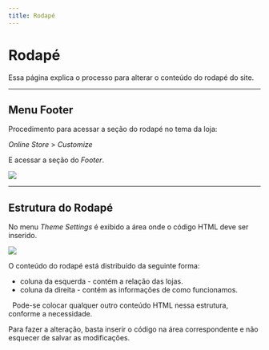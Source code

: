 ```yaml
---
title: Rodapé
---
```


# Rodapé
Essa página explica o processo para alterar o conteúdo do rodapé do site.

___
## Menu Footer
Procedimento para acessar a seção do rodapé no tema da loja:

*Online Store* > *Customize*

E acessar a seção do *Footer*.

![](/images/footer_site/section_footer.png)

___
## Estrutura do Rodapé
No menu *Theme Settings* é exibido a área onde o código HTML deve ser inserido.

![](/images/footer_site/html_footer.png)

O conteúdo do rodapé está distribuído da seguinte forma:

* coluna da esquerda - contém a relação das lojas.
* coluna da direita - contém as informações de como funcionamos.

&nbsp;
Pode-se colocar qualquer outro conteúdo HTML nessa estrutura, conforme a necessidade.

Para fazer a alteração, basta inserir o código na área correspondente e não esquecer de salvar as modificações.
